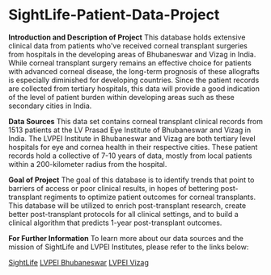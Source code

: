 # SightLife-Patient-Data-Project

**Introduction and Description of Project**
This database holds extensive clinical data from patients who've received corneal transplant surgeries from hospitals in the developing areas of Bhubaneswar and Vizag in India. While corneal transplant surgery remains an effective choice for patients with advanced corneal disease, the long-term prognosis of these allografts is especially diminished for developing countries. Since the patient records are collected from tertiary hospitals, this data will provide a good indication of the level of patient burden within developing areas such as these secondary cities in India.

**Data Sources**
This data set contains corneal transplant clinical records from 1513 patients at the LV Prasad Eye Institute of Bhubaneswar and Vizag in India. The LVPEI Institute in Bhubaneswar and Vizag are both tertiary level hospitals for eye and cornea health in their respective cities. These patient records hold a collective of 7-10 years of data, mostly from local patients within a 200-kilometer radius from the hospital.

**Goal of Project**
The goal of this database is to identify trends that point to barriers of access or poor clinical results, in hopes of bettering post-transplant regiments to optimize patient outcomes for corneal transplants. This database will be utilized to enrich post-transplant research, create better post-transplant protocols for all clinical settings, and to build a clinical algorithm that predicts 1-year post-transplant outcomes.

**For Further Information**
To learn more about our data sources and the mission of SightLife and LVPEI Institutes, please refer to the links below:

[SightLife](https://sightlife.org/)
[LVPEI Bhubaneswar](https://www.lvpei.org/contact-us/contact-bhubaneswar)
[LVPEI Vizag](https://www.lvpei.org/contact-us/contact-visakhapatnam)
